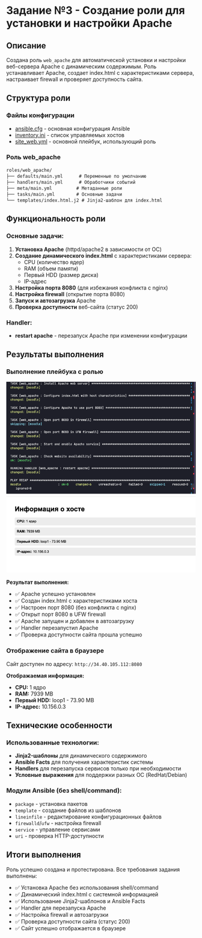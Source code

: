 # Задание №3 - Создание роли для установки и настройки Apache

## Описание
Создана роль `web_apache` для автоматической установки и настройки веб-сервера Apache с динамическим содержимым. Роль устанавливает Apache, создает index.html с характеристиками сервера, настраивает firewall и проверяет доступность сайта.

## Структура роли

### Файлы конфигурации
- [ansible.cfg](./ansible.cfg) - основная конфигурация Ansible
- [inventory.ini](./inventory.ini) - список управляемых хостов
- [site_web.yml](./site_web.yml) - основной плейбук, использующий роль

### Роль web_apache
```
roles/web_apache/
├── defaults/main.yml      # Переменные по умолчанию
├── handlers/main.yml      # Обработчики событий
├── meta/main.yml         # Метаданные роли
├── tasks/main.yml        # Основные задачи
└── templates/index.html.j2 # Jinja2-шаблон для index.html
```

## Функциональность роли

### Основные задачи:
1. **Установка Apache** (httpd/apache2 в зависимости от ОС)
2. **Создание динамического index.html** с характеристиками сервера:
   - CPU (количество ядер)
   - RAM (объем памяти)
   - Первый HDD (размер диска)
   - IP-адрес
3. **Настройка порта 8080** (для избежания конфликта с nginx)
4. **Настройка firewall** (открытие порта 8080)
5. **Запуск и автозагрузка** Apache
6. **Проверка доступности** веб-сайта (статус 200)

### Handler:
- **restart apache** - перезапуск Apache при изменении конфигурации

## Результаты выполнения

### Выполнение плейбука с ролью
![Плейбук 3.1](./Playbook%203.1.png)
![Плейбук 3.2](./Playbook%203.2.png)

**Результат выполнения:**
- ✅ Apache успешно установлен
- ✅ Создан index.html с характеристиками хоста
- ✅ Настроен порт 8080 (без конфликта с nginx)
- ✅ Открыт порт 8080 в UFW firewall
- ✅ Apache запущен и добавлен в автозагрузку
- ✅ Handler перезапустил Apache
- ✅ Проверка доступности сайта прошла успешно

### Отображение сайта в браузере
Сайт доступен по адресу: `http://34.40.105.112:8080`

**Отображаемая информация:**
- **CPU:** 1 ядро
- **RAM:** 7939 MB
- **Первый HDD:** loop1 - 73.90 MB
- **IP-адрес:** 10.156.0.3

## Технические особенности

### Использованные технологии:
- **Jinja2-шаблоны** для динамического содержимого
- **Ansible Facts** для получения характеристик системы
- **Handlers** для перезапуска сервисов только при необходимости
- **Условные выражения** для поддержки разных ОС (RedHat/Debian)

### Модули Ansible (без shell/command):
- `package` - установка пакетов
- `template` - создание файлов из шаблонов
- `lineinfile` - редактирование конфигурационных файлов
- `firewalld`/`ufw` - настройка firewall
- `service` - управление сервисами
- `uri` - проверка HTTP-доступности

## Итоги выполнения
Роль успешно создана и протестирована. Все требования задания выполнены:
- ✅ Установка Apache без использования shell/command
- ✅ Динамический index.html с системной информацией
- ✅ Использование Jinja2-шаблонов и Ansible Facts
- ✅ Handler для перезапуска Apache
- ✅ Настройка firewall и автозагрузки
- ✅ Проверка доступности сайта (статус 200)
- ✅ Сайт успешно отображается в браузере